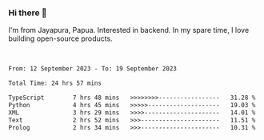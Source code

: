 ### Hi there 👋

I'm from Jayapura, Papua. Interested in backend. In my spare time, I love building open-source products.

<br>

 
 <!--START_SECTION:waka-->

```txt
From: 12 September 2023 - To: 19 September 2023

Total Time: 24 hrs 57 mins

TypeScript        7 hrs 48 mins   >>>>>>>>-----------------   31.28 %
Python            4 hrs 45 mins   >>>>>--------------------   19.03 %
XML               3 hrs 29 mins   >>>>---------------------   14.01 %
Text              2 hrs 52 mins   >>>----------------------   11.51 %
Prolog            2 hrs 34 mins   >>>----------------------   10.31 %
```

<!--END_SECTION:waka-->

